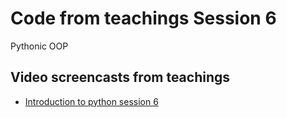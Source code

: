 # Code from teachings Session 6
Pythonic OOP


## Video screencasts from teachings
* [Introduction to python session 6](https://youtu.be/LOwVck9UFZM)
